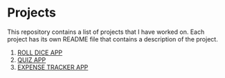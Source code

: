 # Projects

This repository contains a list of projects that I have worked on. Each project has its own README file that contains a description of the project.

1. [ROLL DICE APP](PROJECTS/roll_dice_app)
2. [QUIZ APP](PROJECTS/quiz_app)
3. [EXPENSE TRACKER APP]()